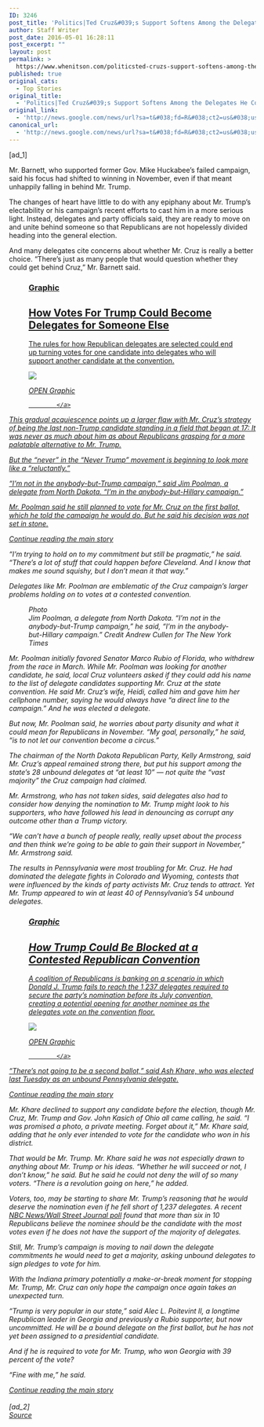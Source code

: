 ```yaml
---
ID: 3246
post_title: 'Politics|Ted Cruz&#039;s Support Softens Among the Delegates He Courted &#8211; New York Times'
author: Staff Writer
post_date: 2016-05-01 16:28:11
post_excerpt: ""
layout: post
permalink: >
  https://www.whenitson.com/politicsted-cruzs-support-softens-among-the-delegates-he-courted-new-york-times/
published: true
original_cats:
  - Top Stories
original_title:
  - 'Politics|Ted Cruz&#039;s Support Softens Among the Delegates He Courted - New York Times'
original_link:
  - 'http://news.google.com/news/url?sa=t&#038;fd=R&#038;ct2=us&#038;usg=AFQjCNHtnozsmKzzCPTouRrdm77rYLLGcw&#038;clid=c3a7d30bb8a4878e06b80cf16b898331&#038;cid=52779098352994&#038;ei=by0mV8jZBMnOhAGRv7GwCw&#038;url=http://www.nytimes.com/2016/05/02/us/politics/ted-cruz-delegate-count.html'
canonical_url:
  - 'http://news.google.com/news/url?sa=t&#038;fd=R&#038;ct2=us&#038;usg=AFQjCNHtnozsmKzzCPTouRrdm77rYLLGcw&#038;clid=c3a7d30bb8a4878e06b80cf16b898331&#038;cid=52779098352994&#038;ei=by0mV8jZBMnOhAGRv7GwCw&#038;url=http://www.nytimes.com/2016/05/02/us/politics/ted-cruz-delegate-count.html'
---
```

 [ad_1]
<br><div readability="148.56563167406">
        <p class="story-body-text story-content" data-para-count="182" data-total-count="2360" id="story-continues-3">Mr. Barnett, who supported former Gov. Mike Huckabee’s failed campaign, said his focus had shifted to winning in November, even if that meant unhappily falling in behind Mr. Trump.</p><p class="story-body-text story-content" data-para-count="339" data-total-count="2699">The changes of heart have little to do with any epiphany about Mr. Trump’s electability or his campaign’s recent efforts to cast him in a more serious light. Instead, delegates and party officials said, they are ready to move on and unite behind someone so that Republicans are not hopelessly divided heading into the general election.</p><p class="story-body-text story-content" data-para-count="192" data-total-count="2891">And many delegates cite concerns about whether Mr. Cruz is really a better choice. “There’s just as many people that would question whether they could get behind Cruz,” Mr. Barnett said.</p> <figure id="how-votes-for-trump-could-become-delegates-for-someone-else" class="interactive promo  layout-large"><a href="http://www.nytimes.com/interactive/2016/04/01/us/politics/how-votes-for-trump-could-become-delegates-for-someone-else.html" readability="1.5">
                <figcaption class="interactive-caption" readability="3"><h3 class="interactive-kicker">
                Graphic            </h3>
                        <h2 class="interactive-headline">
                How Votes For Trump Could Become Delegates for Someone Else            </h2>
            <p class="interactive-summary">
                The rules for how Republican delegates are selected could end up turning votes for one candidate into delegates who will support another candidate at the convention.            </p>
        </figcaption><div class="interactive-image-container">
            <div class="interactive-image">
                <img src="http://www.whenitson.com/wp-content/uploads/2016/05/PoliticsTed-Cruz039s-Support-Softens-Among-the-Delegates-He-Courted-New-York-Times.png"/></div>
            <p>
                <i class="icon sprite-icon interactive-overlay-icon"/>
                                <span class="interactive-overlay-text">
                    OPEN Graphic                </span>
                            </p>
        </div>

            </a>
</figure><p class="story-body-text story-content" data-para-count="260" data-total-count="3151">This gradual acquiescence points up a larger flaw with Mr. Cruz’s strategy of being the last non-Trump candidate standing in a field that began at 17: It was never as much about him as about Republicans grasping for a more palatable alternative to Mr. Trump.</p><p class="story-body-text story-content" data-para-count="105" data-total-count="3256">But the “never” in the “Never Trump” movement is beginning to look more like a “reluctantly.”</p><p class="story-body-text story-content" data-para-count="147" data-total-count="3403">“I’m not in the anybody-but-Trump campaign,” said Jim Poolman, a delegate from North Dakota. “I’m in the anybody-but-Hillary campaign.”</p><p class="story-body-text story-content" data-para-count="162" data-total-count="3565">Mr. Poolman said he still planned to vote for Mr. Cruz on the first ballot, which he told the campaign he would do. But he said his decision was not set in stone.</p><div id="story-ad-2" class="story-ad ad ad-placeholder nocontent robots-nocontent">
    
<a class="visually-hidden skip-to-text-link" href="#story-continues-4">Continue reading the main story</a>
</div>
<p class="story-body-text story-content" data-para-count="218" data-total-count="3783" id="story-continues-4">“I’m trying to hold on to my commitment but still be pragmatic,” he said. “There’s a lot of stuff that could happen before Cleveland. And I know that makes me sound squishy, but I don’t mean it that way.”</p><p class="story-body-text story-content" data-para-count="129" data-total-count="3912">Delegates like Mr. Poolman are emblematic of the Cruz campaign’s larger problems holding on to votes at a contested convention.</p><figure id="media-100000004377487" class="media photo embedded layout-large-horizontal media-100000004377487 ratio-tall" data-media-action="modal" itemprop="associatedMedia" itemscope="" itemid="https://static01.nyt.com/images/2016/05/02/us/02cruzdelegates-web02/02cruzdelegates-web02-master675.jpg" itemtype="http://schema.org/ImageObject" aria-label="media" role="group"><span class="visually-hidden">Photo</span>
    <div class="image">
            <img src="https://static01.nyt.com/images/2016/05/02/us/02cruzdelegates-web02/02cruzdelegates-web02-master675.jpg" alt="" class="media-viewer-candidate" data-mediaviewer-src="http://www.whenitson.com/wp-content/uploads/2016/05/PoliticsTed-Cruz039s-Support-Softens-Among-the-Delegates-He-Courted-New-York-Times.jpg" data-mediaviewer-caption="Jim Poolman, a delegate from North Dakota. &#x201C;I&#x2019;m not in the anybody-but-Trump campaign,&#x201D; he said, &#x201C;I&#x2019;m in the anybody-but-Hillary campaign.&#x201D;" data-mediaviewer-credit="Andrew Cullen for The New York Times" itemprop="url" itemid="https://static01.nyt.com/images/2016/05/02/us/02cruzdelegates-web02/02cruzdelegates-web02-master675.jpg"/><meta itemprop="height" content="449"/><meta itemprop="width" content="675"/></div>
        <figcaption class="caption" itemprop="caption description"><span class="caption-text">Jim Poolman, a delegate from North Dakota. “I’m not in the anybody-but-Trump campaign,” he said, “I’m in the anybody-but-Hillary campaign.”</span>
                        <span class="credit" itemprop="copyrightHolder">
            <span class="visually-hidden">Credit</span>
            Andrew Cullen for The New York Times        </span>
            </figcaption></figure><p class="story-body-text story-content" data-para-count="471" data-total-count="4383">Mr. Poolman initially favored Senator Marco Rubio of Florida, who withdrew from the race in March. While Mr. Poolman was looking for another candidate, he said, local Cruz volunteers asked if they could add his name to the list of delegate candidates supporting Mr. Cruz at the state convention. He said Mr. Cruz’s wife, Heidi, called him and gave him her cellphone number, saying he would always have “a direct line to the campaign.” And he was elected a delegate.</p><p class="story-body-text story-content" data-para-count="198" data-total-count="4581">But now, Mr. Poolman said, he worries about party disunity and what it could mean for Republicans in November. “My goal, personally,” he said, “is to not let our convention become a circus.”</p><p class="story-body-text story-content" data-para-count="266" data-total-count="4847">The chairman of the North Dakota Republican Party, Kelly Armstrong, said Mr. Cruz’s appeal remained strong there, but put his support among the state’s 28 unbound delegates at “at least 10” — not quite the “vast majority” the Cruz campaign had claimed.</p><p class="story-body-text story-content" data-para-count="237" data-total-count="5084">Mr. Armstrong, who has not taken sides, said delegates also had to consider how denying the nomination to Mr. Trump might look to his supporters, who have followed his lead in denouncing as corrupt any outcome other than a Trump victory.</p><p class="story-body-text story-content" data-para-count="173" data-total-count="5257">“We can’t have a bunch of people really, really upset about the process and then think we’re going to be able to gain their support in November,” Mr. Armstrong said.</p><p class="story-body-text story-content" data-para-count="296" data-total-count="5553">The results in Pennsylvania were most troubling for Mr. Cruz. He had dominated the delegate fights in Colorado and Wyoming, contests that were influenced by the kinds of party activists Mr. Cruz tends to attract. Yet Mr. Trump appeared to win at least 40 of Pennsylvania’s 54 unbound delegates.</p> <figure id="how-trump-could-be-blocked-at-a-contested-republican-convention" class="interactive promo  layout-large"><a href="http://www.nytimes.com/interactive/2016/03/09/us/politics/how-trump-could-be-blocked-at-a-contested-republican-convention.html" readability="3">
                <figcaption class="interactive-caption" readability="6"><h3 class="interactive-kicker">
                Graphic            </h3>
                        <h2 class="interactive-headline">
                How Trump Could Be Blocked at a Contested Republican Convention            </h2>
            <p class="interactive-summary">
                A coalition of Republicans is banking on a scenario in which Donald J. Trump fails to reach the 1,237 delegates required to secure the party’s nomination before its July convention, creating a potential opening for another nominee as the delegates vote on the convention floor.            </p>
        </figcaption><div class="interactive-image-container">
            <div class="interactive-image">
                <img src="http://www.whenitson.com/wp-content/uploads/2016/05/1462120091_757_PoliticsTed-Cruz039s-Support-Softens-Among-the-Delegates-He-Courted-New-York-Times.png"/></div>
            <p>
                <i class="icon sprite-icon interactive-overlay-icon"/>
                                <span class="interactive-overlay-text">
                    OPEN Graphic                </span>
                            </p>
        </div>

            </a>
</figure><p class="story-body-text story-content" data-para-count="130" data-total-count="5683">“There’s not going to be a second ballot,” said Ash Khare, who was elected last Tuesday as an unbound Pennsylvania delegate.</p><div id="story-ad-3" class="story-ad ad ad-placeholder nocontent robots-nocontent">
    
<a class="visually-hidden skip-to-text-link" href="#story-continues-5">Continue reading the main story</a>
</div>
<p class="story-body-text story-content" data-para-count="314" data-total-count="5997" id="story-continues-5">Mr. Khare declined to support any candidate before the election, though Mr. Cruz, Mr. Trump and Gov. John Kasich of Ohio all came calling, he said. “I was promised a photo, a private meeting. Forget about it,” Mr. Khare said, adding that he only ever intended to vote for the candidate who won in his district.</p><p class="story-body-text story-content" data-para-count="283" data-total-count="6280">That would be Mr. Trump. Mr. Khare said he was not especially drawn to anything about Mr. Trump or his ideas. “Whether he will succeed or not, I don’t know,” he said. But he said he could not deny the will of so many voters. “There is a revolution going on here,” he added.</p><p class="story-body-text story-content" data-para-count="357" data-total-count="6637">Voters, too, may be starting to share Mr. Trump’s reasoning that he would deserve the nomination even if he fell short of 1,237 delegates. A recent <a href="http://www.nbcnews.com/politics/first-read/poll-62-say-republican-most-votes-should-be-nominee-n556846">NBC News/Wall Street Journal poll</a> found that more than six in 10 Republicans believe the nominee should be the candidate with the most votes even if he does not have the support of the majority of delegates.</p><p class="story-body-text story-content" data-para-count="168" data-total-count="6805">Still, Mr. Trump’s campaign is moving to nail down the delegate commitments he would need to get a majority, asking unbound delegates to sign pledges to vote for him.</p><p class="story-body-text story-content" data-para-count="156" data-total-count="6961">With the Indiana primary potentially a make-or-break moment for stopping Mr. Trump, Mr. Cruz can only hope the campaign once again takes an unexpected turn.</p><p class="story-body-text story-content" data-para-count="274" data-total-count="7235">“Trump is very popular in our state,” said Alec L. Poitevint II, a longtime Republican leader in Georgia and previously a Rubio supporter, but now uncommitted. He will be a bound delegate on the first ballot, but he has not yet been assigned to a presidential candidate.</p><p class="story-body-text story-content" data-para-count="89" data-total-count="7324">And if he is required to vote for Mr. Trump, who won Georgia with 39 percent of the vote?</p><p class="story-body-text story-content" data-para-count="28" data-total-count="7352">“Fine with me,” he said.</p><a class="visually-hidden skip-to-text-link" href="#whats-next">Continue reading the main story</a>
    </div>
<br>[ad_2]
<br><a href="http://news.google.com/news/url?sa=t&#038;fd=R&#038;ct2=us&#038;usg=AFQjCNHtnozsmKzzCPTouRrdm77rYLLGcw&#038;clid=c3a7d30bb8a4878e06b80cf16b898331&#038;cid=52779098352994&#038;ei=by0mV8jZBMnOhAGRv7GwCw&#038;url=http://www.nytimes.com/2016/05/02/us/politics/ted-cruz-delegate-count.html">Source </a>